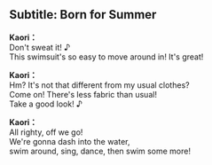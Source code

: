 # 

  
## Subtitle: Born for Summer
  
**Kaori：**  
Don't sweat it! ♪  
This swimsuit's so easy to move around in! It's great!  
  
**Kaori：**  
Hm? It's not that different from my usual clothes?  
Come on! There's less fabric than usual!  
Take a good look! ♪  
  
**Kaori：**  
All righty, off we go!  
We're gonna dash into the water,  
swim around, sing, dance, then swim some more!  
